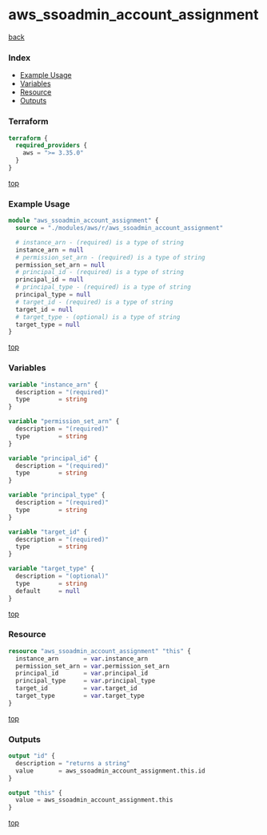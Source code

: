 # aws_ssoadmin_account_assignment

[back](../aws.md)

### Index

- [Example Usage](#example-usage)
- [Variables](#variables)
- [Resource](#resource)
- [Outputs](#outputs)

### Terraform

```terraform
terraform {
  required_providers {
    aws = ">= 3.35.0"
  }
}
```

[top](#index)

### Example Usage

```terraform
module "aws_ssoadmin_account_assignment" {
  source = "./modules/aws/r/aws_ssoadmin_account_assignment"

  # instance_arn - (required) is a type of string
  instance_arn = null
  # permission_set_arn - (required) is a type of string
  permission_set_arn = null
  # principal_id - (required) is a type of string
  principal_id = null
  # principal_type - (required) is a type of string
  principal_type = null
  # target_id - (required) is a type of string
  target_id = null
  # target_type - (optional) is a type of string
  target_type = null
}
```

[top](#index)

### Variables

```terraform
variable "instance_arn" {
  description = "(required)"
  type        = string
}

variable "permission_set_arn" {
  description = "(required)"
  type        = string
}

variable "principal_id" {
  description = "(required)"
  type        = string
}

variable "principal_type" {
  description = "(required)"
  type        = string
}

variable "target_id" {
  description = "(required)"
  type        = string
}

variable "target_type" {
  description = "(optional)"
  type        = string
  default     = null
}
```

[top](#index)

### Resource

```terraform
resource "aws_ssoadmin_account_assignment" "this" {
  instance_arn       = var.instance_arn
  permission_set_arn = var.permission_set_arn
  principal_id       = var.principal_id
  principal_type     = var.principal_type
  target_id          = var.target_id
  target_type        = var.target_type
}
```

[top](#index)

### Outputs

```terraform
output "id" {
  description = "returns a string"
  value       = aws_ssoadmin_account_assignment.this.id
}

output "this" {
  value = aws_ssoadmin_account_assignment.this
}
```

[top](#index)